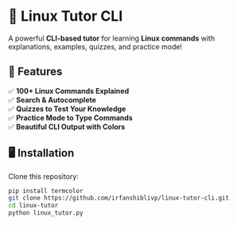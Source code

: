 # 🚀 Linux Tutor CLI

A powerful **CLI-based tutor** for learning **Linux commands** with explanations, examples, quizzes, and practice mode!  

## 📌 Features
✅ **100+ Linux Commands Explained**  
✅ **Search & Autocomplete**  
✅ **Quizzes to Test Your Knowledge**  
✅ **Practice Mode to Type Commands**  
✅ **Beautiful CLI Output with Colors**  

## 🖥️ Installation
Clone this repository:
```bash
pip install termcolor
git clone https://github.com/irfanshiblivp/linux-tutor-cli.git
cd linux-tutor
python linux_tutor.py
